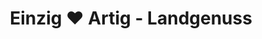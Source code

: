 ---
title: "Einzig ♥ Artig - Landgenuss"
url: /alteglofsheim/einzig-artig-landgenuss/
shop: Kleidung
---